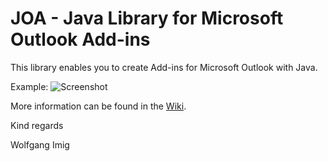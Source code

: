 JOA - Java Library for Microsoft Outlook Add-ins
===

This library enables you to create Add-ins for Microsoft Outlook with Java.

Example:
![Screenshot](https://github.com/wolfgangimig/joa/blob/master/Screenshot1.png)

More information can be found in the [Wiki](https://github.com/wolfgangimig/joa/wiki/).

Kind regards

Wolfgang Imig

